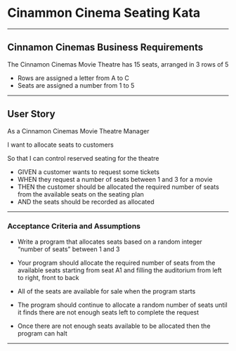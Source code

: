 # Cinammon Cinema Seating Kata

-----------------------------------------------

## Cinnamon Cinemas Business Requirements
The Cinnamon Cinemas Movie Theatre has 15 seats, arranged in 3 rows of 5
- Rows are assigned a letter from A to C
- Seats are assigned a number from 1 to 5

-----------------------------------------------

## User Story
As a Cinnamon Cinemas Movie Theatre Manager

I want to allocate seats to customers

So that I can control reserved seating for the theatre

- GIVEN a customer wants to request some tickets
- WHEN they request a number of seats between 1 and 3 for a movie
- THEN the customer should be allocated the required number of seats from the available seats on the seating plan
- AND the seats should be recorded as allocated

------------------------------------------------

### Acceptance Criteria and Assumptions
- Write a program that allocates seats based on a random integer “number of seats” between 1 and 3

- Your program should allocate the required number of seats from the available seats starting from seat A1 and filling the auditorium from
left to right, front to back
- All of the seats are available for sale when the program starts
- The program should continue to allocate a random number of seats until it finds there are not enough seats left to complete the request
- Once there are not enough seats available to be allocated then the program can halt


-------------------------------------------------